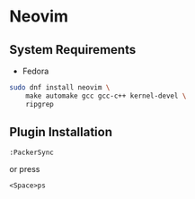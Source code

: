 # Neovim

## System Requirements
- Fedora
```bash
sudo dnf install neovim \
    make automake gcc gcc-c++ kernel-devel \
    ripgrep
```

## Plugin Installation
```
:PackerSync
```

or press

```
<Space>ps
```
